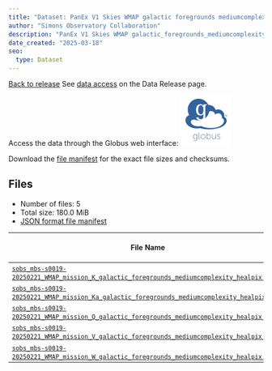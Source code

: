 ```yaml
---
title: "Dataset: PanEx V1 Skies WMAP galactic foregrounds mediumcomplexity"
author: "Simons Observatory Collaboration"
description: "PanEx V1 Skies WMAP galactic_foregrounds_mediumcomplexity"
date_created: "2025-03-18"
seo:
  type: Dataset
---
```


[Back to release](./panexv1-wmap.html#datasets)
See [data access](./panexv1-wmap.html#data-access) on the Data Release page.

Access the data through the Globus web interface: [![Download via Globus](images/globus-logo.png)](https://app.globus.org/file-manager?origin_id=53b2a147-ae9d-4bbf-9d18-3b46d133d4bb&origin_path=%2Fpanexp_v1_wmap%2Fgalactic_foregrounds_mediumcomplexity%2F)

Download the [file manifest](https://g-0a470a.6b7bd8.0ec8.data.globus.org/panexp_v1_wmap/galactic_foregrounds_mediumcomplexity/manifest.json) for the exact file sizes and checksums.

## Files

- Number of files: 5
- Total size: 180.0 MiB
- [JSON format file manifest](https://g-0a470a.6b7bd8.0ec8.data.globus.org/panexp_v1_wmap/galactic_foregrounds_mediumcomplexity/manifest.json)

|                                                                                                                                          File Name                                                                                                                                           | Telescope | Frequency Band (GHz) | Pixelization |   Size   |
| -------------------------------------------------------------------------------------------------------------------------------------------------------------------------------------------------------------------------------------------------------------------------------------------- | --------- | -------------------- | ------------ | -------- |
| [`sobs_mbs-s0019-20250221_WMAP_mission_K_galactic_foregrounds_mediumcomplexity_healpix.fits`](https://g-0a470a.6b7bd8.0ec8.data.globus.org/panexp_v1_wmap/galactic_foregrounds_mediumcomplexity/sobs_mbs-s0019-20250221_WMAP_mission_K_galactic_foregrounds_mediumcomplexity_healpix.fits)   | WMAP      | K                    | healpix      | 36.0 MiB |
| [`sobs_mbs-s0019-20250221_WMAP_mission_Ka_galactic_foregrounds_mediumcomplexity_healpix.fits`](https://g-0a470a.6b7bd8.0ec8.data.globus.org/panexp_v1_wmap/galactic_foregrounds_mediumcomplexity/sobs_mbs-s0019-20250221_WMAP_mission_Ka_galactic_foregrounds_mediumcomplexity_healpix.fits) | WMAP      | Ka                   | healpix      | 36.0 MiB |
| [`sobs_mbs-s0019-20250221_WMAP_mission_Q_galactic_foregrounds_mediumcomplexity_healpix.fits`](https://g-0a470a.6b7bd8.0ec8.data.globus.org/panexp_v1_wmap/galactic_foregrounds_mediumcomplexity/sobs_mbs-s0019-20250221_WMAP_mission_Q_galactic_foregrounds_mediumcomplexity_healpix.fits)   | WMAP      | Q                    | healpix      | 36.0 MiB |
| [`sobs_mbs-s0019-20250221_WMAP_mission_V_galactic_foregrounds_mediumcomplexity_healpix.fits`](https://g-0a470a.6b7bd8.0ec8.data.globus.org/panexp_v1_wmap/galactic_foregrounds_mediumcomplexity/sobs_mbs-s0019-20250221_WMAP_mission_V_galactic_foregrounds_mediumcomplexity_healpix.fits)   | WMAP      | V                    | healpix      | 36.0 MiB |
| [`sobs_mbs-s0019-20250221_WMAP_mission_W_galactic_foregrounds_mediumcomplexity_healpix.fits`](https://g-0a470a.6b7bd8.0ec8.data.globus.org/panexp_v1_wmap/galactic_foregrounds_mediumcomplexity/sobs_mbs-s0019-20250221_WMAP_mission_W_galactic_foregrounds_mediumcomplexity_healpix.fits)   | WMAP      | W                    | healpix      | 36.0 MiB |
